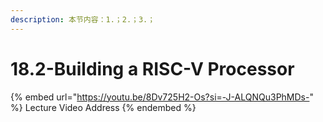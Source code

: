 ```yaml
---
description: 本节内容：1.；2.；3.；
---
```


# 18.2-Building a RISC-V Processor

{% embed url="https://youtu.be/8Dv725H2-Os?si=-J-ALQNQu3PhMDs-" %}
Lecture Video Address
{% endembed %}
